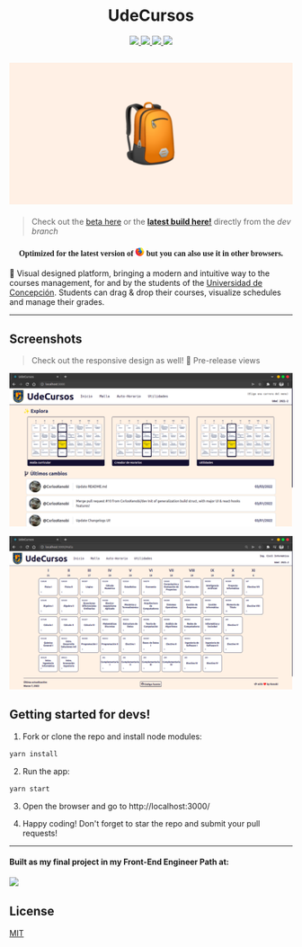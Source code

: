 <p align="center">
  <h1 align="center">UdeCursos</h1>
  <p align="center">
    <a href="https://reactjs.org/">
      <img 
        src="https://img.shields.io/badge/React-20232A?style=for-the-badge&logo=react&logoColor=61DAFB"
        target="_blank" rel="noopener noreferrer"
      />
    </a>
    <a href="https://redux.js.org/">
      <img 
        src="https://img.shields.io/badge/Redux-593D88?style=for-the-badge&logo=redux&logoColor=white"
        target="_blank" rel="noopener noreferrer"
       />
    </a>
    <a href="https://sass-lang.com/">
      <img 
        src="https://img.shields.io/badge/Sass-CC6699?style=for-the-badge&logo=sass&logoColor=white"
        target="_blank" rel="noopener noreferrer"
       />
    </a>
    <a href="https://yarnpkg.com/">
      <img 
        src="https://img.shields.io/badge/Yarn-2C8EBB?style=for-the-badge&logo=yarn&logoColor=white"
        target="_blank" rel="noopener noreferrer"
       />
    </a>
  </p>
</p>


![image](assets/banner.png)
---

> Check out the [beta here](https://udecursos.study/) or the **[latest build here!](http://build.udecursos.study/)** directly from the *dev branch*


<!-- Align vertically -->
<div align="center">
  <p>
    <h4 href="https://www.mozilla.org/" target="_blank" rel="noopener noreferrer" style="font-family: cursive">
      Optimized for the latest version of 
      <img src="assets/firefox.png" alt="Firefox" width="16" height="16" />
      but you can also use it in other browsers.
    </h4>
  </p>
</div>

🎒 Visual designed platform, bringing a modern and intuitive way to the courses management, for and by the students of the [Universidad de Concepción](https://admision.udec.cl/). Students can drag & drop their courses, visualize schedules and manage their grades.


---
## Screenshots
> Check out the responsive design as well! 👀
> Pre-release views 

![image](assets/latest-build.png)

![image](assets/malla.png)


## Getting started for devs!
1. Fork or clone the repo and install node modules:
```bash
yarn install
```

2. Run the app:
```bash
yarn start
```

3. Open the browser and go to http://localhost:3000/

4. Happy coding!
Don't forget to star the repo and submit your pull requests!

---

#### Built as my final project in my Front-End Engineer Path at:

<a href="https://codecademy.com/">
  <img 
    src="https://img.shields.io/badge/Codecademy-FFF0E5?style=for-the-badge&logo=codecademy&logoColor=303347"
    target="_blank" rel="noopener noreferrer"
  />
</a>

## License
[MIT](LICENSE)
